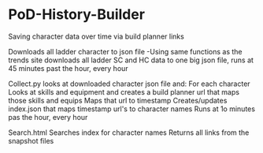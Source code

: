 # PoD-History-Builder
Saving character data over time via build planner links

Downloads all ladder character to json file
    -Using same functions as the trends site downloads all ladder SC and HC data to one big json file, runs at 45 minutes past the hour, every hour

Collect.py looks at downloaded character json file and:
    For each character
        Looks at skills and equipment and creates a build planner url that maps those skills and equips
        Maps that url to timestamp
    Creates/updates index.json that maps timestamp url's to character names
    Runs at 1o minutes pas the hour, every hour
    
Search.html
    Searches index for character names
    Returns all links from the snapshot files

